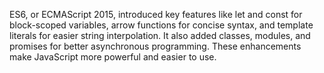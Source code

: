 ES6, or ECMAScript 2015, introduced key features like let and const for block-scoped variables, arrow functions for concise syntax, and template literals for easier string interpolation. It also added classes, modules, and promises for better asynchronous programming. These enhancements make JavaScript more powerful and easier to use.

